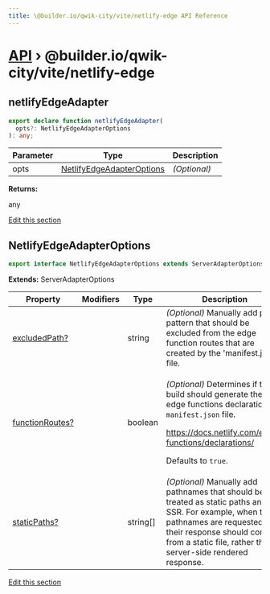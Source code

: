 ```yaml
---
title: \@builder.io/qwik-city/vite/netlify-edge API Reference
---
```


# [API](/api) &rsaquo; @builder.io/qwik-city/vite/netlify-edge

## netlifyEdgeAdapter

```typescript
export declare function netlifyEdgeAdapter(
  opts?: NetlifyEdgeAdapterOptions
): any;
```

| Parameter | Type                                                    | Description  |
| --------- | ------------------------------------------------------- | ------------ |
| opts      | [NetlifyEdgeAdapterOptions](#netlifyedgeadapteroptions) | _(Optional)_ |

**Returns:**

any

[Edit this section](https://github.com/BuilderIO/qwik/tree/main/packages/qwik-city/adapters/netlify-edge/vite/index.ts)

## NetlifyEdgeAdapterOptions

```typescript
export interface NetlifyEdgeAdapterOptions extends ServerAdapterOptions
```

**Extends:** ServerAdapterOptions

| Property             | Modifiers | Type     | Description                                                                                                                                                                                                                          |
| -------------------- | --------- | -------- | ------------------------------------------------------------------------------------------------------------------------------------------------------------------------------------------------------------------------------------ |
| [excludedPath?](#)   |           | string   | _(Optional)_ Manually add path pattern that should be excluded from the edge function routes that are created by the 'manifest.json' file.                                                                                           |
| [functionRoutes?](#) |           | boolean  | <p>_(Optional)_ Determines if the build should generate the edge functions declarations <code>manifest.json</code> file.</p><p>https://docs.netlify.com/edge-functions/declarations/</p><p>Defaults to <code>true</code>.</p>        |
| [staticPaths?](#)    |           | string[] | _(Optional)_ Manually add pathnames that should be treated as static paths and not SSR. For example, when these pathnames are requested, their response should come from a static file, rather than a server-side rendered response. |

[Edit this section](https://github.com/BuilderIO/qwik/tree/main/packages/qwik-city/adapters/netlify-edge/vite/index.ts)
